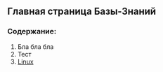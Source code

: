 ## Главная страница Базы-Знаний

### Содержание:
1. Бла бла бла
2. Тест
3. [Linux](./sources/09234578.md) 
